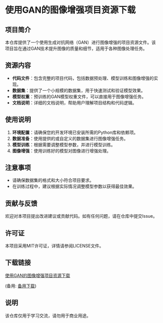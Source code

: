 # 使用GAN的图像增强项目资源下载

## 项目简介
本仓库提供了一个使用生成对抗网络（GAN）进行图像增强的项目资源文件。该项目旨在通过GAN技术提升图像的质量和细节，适用于各种图像处理任务。

## 资源内容
- **代码文件**：包含完整的项目代码，包括数据预处理、模型训练和图像增强的实现。
- **数据集**：提供了一个小规模的数据集，用于快速测试和验证模型效果。
- **模型权重**：预训练的GAN模型权重文件，可以直接用于图像增强任务。
- **文档说明**：详细的文档说明，帮助用户理解项目结构和代码逻辑。

## 使用说明
1. **环境配置**：请确保您的开发环境已安装所需的Python库和依赖项。
2. **数据准备**：使用提供的或自定义的数据集进行图像增强任务。
3. **模型训练**：根据需要调整模型参数，并进行模型训练。
4. **图像增强**：使用训练好的模型对图像进行增强处理。

## 注意事项
- 请确保数据集的格式和大小符合项目要求。
- 在训练过程中，建议根据实际情况调整模型参数以获得最佳效果。

## 贡献与反馈
欢迎对本项目提出改进建议或贡献代码。如有任何问题，请在仓库中提交Issue。

## 许可证
本项目采用MIT许可证，详情请参阅LICENSE文件。

## 下载链接
[使用GAN的图像增强项目资源下载](https://pan.quark.cn/s/0ef1a95ed741) 

(备用: [备用下载](https://pan.baidu.com/s/1_HquS2NTRJq0EVF-LgAsqg?pwd=1234))

## 说明

该仓库仅用于学习交流，请勿用于商业用途。
